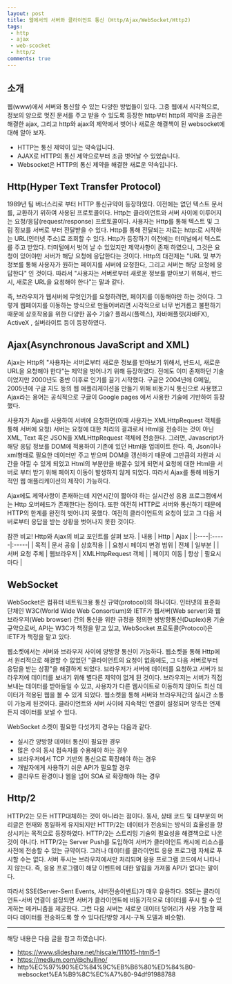 ```yaml
---
layout: post
title: 웹에서의 서버와 클라이언트 통신 (Http/Ajax/WebSocket/Http2)
tags:
 - http
 - ajax
 - web-scocket
 - http/2
comments: true
---
```


## 소개
웹(www)에서 서버와 통신할 수 있는 다양한 방법들이 있다. 그중 웹에서 시각적으로, 정보의 양으로 멋진 문서를 주고 받을 수 있도록 등장한 http부터 http의 제약을 조금은 해결한 ajax, 그리고 http와 ajax의 제약에서 벗어나 새로운 해결책이 된 websocket에 대해 알아 보자.

- HTTP는 통신 제약이 있는 약속입니다.
- AJAX로 HTTP의 통신 제약으로부터 조금 벗어날 수 있었습니다.
- Websocket은 HTTP의 통신 제약을 해결한 새로운 약속입니다.


## Http(Hyper Text Transfer Protocol)
1989년 팀 버너스리로 부터 HTTP 통신규약이 등장하였다. 이전에는 없던 텍스트 문서를, 교환하기 위하여 사용된 프로토콜이다. Http는 클라이언트와 서버 사이에 이루어지는 요청/응답(request/response) 프로토콜이다. 사용자는 Http를 통해 텍스트 및 그림 정보를 서버로 부터 전달받을 수 있다. Http를 통해 전달되는 자료는 http:로 시작하는 URL(인터넷 주소)로 조회할 수 있다. Http가 등장하기 이전에는 터미널에서 텍스트를 주고 받았다. 터미털에서 벗어 날 수 있었지만 제약사항이 존재 하였으니, 그것은 요청이 있어야만 서버가 해당 요청에 응답한다는 것이다. Http의 대전제는 "URL 및 부가정보를 통해 사용자가 원하는 페이지를 서버에 요청한다, 그리고 서버는 해당 요청에 응답한다" 인 것이다. 따라서 "사용자는 서버로부터 새로운 정보를 받아보기 위해서, 반드시, 새로운 URL을 요청해야 한다"는 말과 같다.

즉, 브라우저가 웹서버에 무엇인가를 요청하려면, 페이지를 이동해야만 하는 것이다. 그렇게 웹페이지를 이동하는 방식으로 만들어버리면 시각적으로 너무 번거롭고 불편하기 때문에 상호작용을 위한 다양한 꼼수 기술? 플래시(플렉스), 자바애플릿(자바FX), ActiveX , 실버라이트 등이 등장하였다.


## Ajax(Asynchronous JavaScript and XML)
Ajax는 Http의 "사용자는 서버로부터 새로운 정보를 받아보기 위해서, 반드시, 새로운 URL을 요청해야 한다"는 제약을 벗어나기 위해 등장하였다. 전에도 이미 존재하던 기술이었지만 2000년도 중반 이후로 인기를 끌기 시작했다. 구글은 2004년에 G메일, 2005년에 구글 지도 등의 웹 애플리케이션을 만들기 위해 비동기식 통신으로 사용했고 Ajax라는 용어는 공식적으로 구글이 Google pages 에서 사용한 기술에 기반하여 등장했다. 

사용자가 Ajax를 사용하여 서버에 요청하면(이때 사용자는 XMLHttpRequest 객체를 통해 서버에 요청) 서버는 요청에 대한 처리의 결과로서 Html을 전송하는 것이 아닌 XML, Text 혹은 JSON을 XMLHttpRequest 객체에 전송한다. 그러면, Javascript가 해당 응답 정보를 DOM에 적용하여 기존에 있던 Html을 업데이트 한다. 즉, Json이나 xml형태로 필요한 데이터만 주고 받으며 DOM을 갱신하기 때문에 그만큼의 자원과 시간을 아낄 수 있게 되었고 Html의 부분만을 바꿀수 있게 되면서 요청에 대한 Html을 서버로 부터 받기 위해 페이지 이동이 발생하지 않게 되었다. 따라서 Ajax를 통해 비동기적인 웹 애플리케이션의 제작이 가능하다. 

Ajax에도 제약사항이 존재하는데 지연시간이 짧아야 하는 실시간성 응용 프로그램에서는 Http 오버헤드가 존재한다는 점이다. 또한 여전히 HTTP로 서버와 통신하기 때문에 HTTP의 한계를 완전히 벗어나지 못했다. 여전히 클라이언트의 요청이 있고 그 다음 서버로부터 응답을 받는 상황을 벗어나지 못한 것이다. 

잠깐 비교! Http와 Ajax의 비교 포인트를 살펴 보자.
| 내용 | Http | Ajax |
|:----|:-----|:-----|
| 목적 | 문서 공유 | 상호작용 | 
| 요청시 페이지 변경 범위 | 전체 | 일부분 |
| 서버 요청 주체 | 웹브라우저 | XMLHttpRequest 객체 |
| 페이지 이동 | 항상 | 필요시마다 |

## WebSocket

WebSocket은 컴퓨터 네트워크용 통신 규약(protocol)의 하나이다. 인터넷의 표준화 단체인 W3C(World Wide Web Consortium)와 IETF가 웹서버(Web server)와 웹브라우저(Web browser) 간의 통신을 위한 규정을 정의한 쌍방향통신(Duplex)용 기술 규약으로써, API는 W3C가 책정을 맡고 있고, WebSocket 프로토콜(Protocol)은 IETF가 책정을 맡고 있다.

웹소켓에서는 서버와 브라우저 사이에 양방향 통신이 가능하다. 웹소켓을 통해 Http에서 원리적으로 해결할 수 없었던 "클라이언트의 요청이 없음에도, 그 다음 서버로부터 응답을 받는 상황"을 해결하게 되었다. 브라우저가 서버에 데이터를 요청하고 서버가 브라우저에 데이터를 보내기 위해 별다른 제약이 없게 된 것이다. 브라우저는 서버가 직접 보내는 데이터를 받아들일 수 있고, 사용자가 다른 웹사이트로 이동하지 않아도 최신 데이터가 적용된 웹을 볼 수 있게 되었다. 웹소켓을 통해 서버와 브라우저간의 실시간 소통이 가능케 된것이다. 클라이언트와 서버 사이에 지속적인 연결이 설정되며 양측은 언제든지 데이터를 보낼 수 있다.

WebSocket 소켓이 필요한 다섯가지 경우는 다음과 같다.
- 실시간 양방향 데이터 통신이 필요한 경우
- 많은 수의 동시 접속자를 수용해야 하는 경우
- 브라우저에서 TCP 기반의 통신으로 확장해야 하는 경우
- 개발자에게 사용하기 쉬운 API가 필요할 경우
- 클라우드 환경이나 웹을 넘어 SOA 로 확장해야 하는 경우

 
## Http/2

HTTP/2는 모든 HTTP대체하는 것이 아니라는 점이다. 동사, 상태 코드 및 대부분의 머리글은 현재와 동일하게 유지되지만 HTTP/2는 데이터가 전송되는 방식의 효율성을 향상시키는 목적으로 등장하였다. HTTP/2는 스트리밍 기술의 필요성을 해결책으로 나온것이 아니다. HTTP/2는 Server Push를 도입하여 서버가 클라이언트 캐시에 리소스를 사전에 전송할 수 있는 규약이다. 그러나 데이터를 클라이언트 응용 프로그램 자체로 푸시할 수는 없다. 서버 푸시는 브라우저에서만 처리되며 응용 프로그램 코드에서 나타나지 않는다. 즉, 응용 프로그램이 해당 이벤트에 대한 알림을 가져올 API가 없다는 말이다. 

따라서 SSE(Server-Sent Events, 서버전송이벤트)가 매우 유용하다. SSE는 클라이언트-서버 연결이 설정되면 서버가 클라이언트에 비동기적으로 데이터를 푸시 할 수 있게하는 메커니즘을 제공한다. 그런 다음 서버는 새로운 데이터 덩어리가 사용 가능할 때마다 데이터를 전송하도록 할 수 있다(단방향 게시-구독 모델과 비슷함). 




----
해당 내용은 다음 글을 참고 하였습니다.
- https://www.slideshare.net/hiscale/111015-html5-1
- https://medium.com/@chullino/
- http%EC%97%90%EC%84%9C%EB%B6%80%ED%84%B0-websocket%EA%B9%8C%EC%A7%80-94df91988788